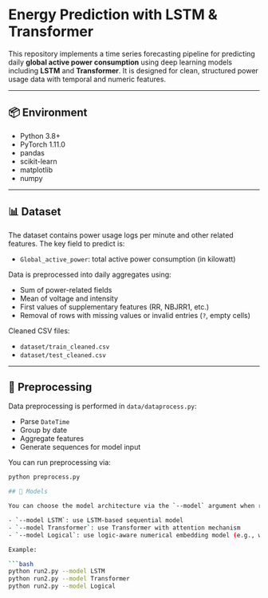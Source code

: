 # Energy Prediction with LSTM & Transformer

This repository implements a time series forecasting pipeline for predicting daily **global active power consumption** using deep learning models including **LSTM** and **Transformer**. It is designed for clean, structured power usage data with temporal and numeric features.

---

## 📦 Environment

- Python 3.8+
- PyTorch 1.11.0
- pandas
- scikit-learn
- matplotlib
- numpy

---

## 📊 Dataset

The dataset contains power usage logs per minute and other related features. The key field to predict is:

- `Global_active_power`: total active power consumption (in kilowatt)

Data is preprocessed into daily aggregates using:
- Sum of power-related fields
- Mean of voltage and intensity
- First values of supplementary features (RR, NBJRR1, etc.)
- Removal of rows with missing values or invalid entries (`?`, empty cells)

Cleaned CSV files:
- `dataset/train_cleaned.csv`
- `dataset/test_cleaned.csv`

---

## 🧪 Preprocessing

Data preprocessing is performed in `data/dataprocess.py`:
- Parse `DateTime`
- Group by date
- Aggregate features
- Generate sequences for model input

You can run preprocessing via:

```bash
python preprocess.py

## 🧠 Models

You can choose the model architecture via the `--model` argument when running the script:

- `--model LSTM`: use LSTM-based sequential model
- `--model Transformer`: use Transformer with attention mechanism
- `--model Logical`: use logic-aware numerical embedding model (e.g., with box or sinusoidal encodings)

Example:

```bash
python run2.py --model LSTM
python run2.py --model Transformer
python run2.py --model Logical


